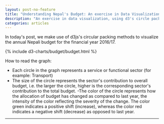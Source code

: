 ```yaml
---
layout: post-no-feature
title: "Understanding Nepal's Budget: An exercise in Data Visualization"  
description: "An exercise in data visualization, using d3's circle packing layouts to visualize Nepal's budget 2016/17"
categories: articles
---
```


In today's post, we make use of d3js's circular packing methods to visualize the annual Nepali budget for the financial year 2016/17.

{% include d3-charts/budget/budget.html %}

How to read the graph:

- Each circle in the graph represents a service or functional sector (for example: Transport)
- The size of the circle represents the sector's contribution to overall budget, i.e. the larger the circle, higher is the corresponding sector's contribution to the total budget.
-The color of the circle represents how the allocation of budget has changed as compared to last year, the intensity of the color reflecting the severity of the change. The color green indicates a positive shift (increase), whereas the color red indicates a negative shift (decrease) as opposed to last year.



***
